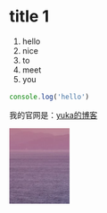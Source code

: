 # title 1
1. hello
2. nice
3. to 
4. meet
5. you

``` javascript
console.log('hello')

```


我的官网是：[yuka的博客](http://yukatuan.blogspot.com)


![图片](pic.png)

